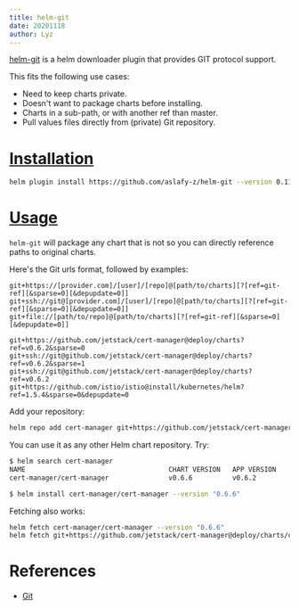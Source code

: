 ```yaml
---
title: helm-git
date: 20201118
author: Lyz
---
```


[helm-git](https://github.com/aslafy-z/helm-git) is a helm downloader plugin
that provides GIT protocol support.

This fits the following use cases:

* Need to keep charts private.
* Doesn't want to package charts before installing.
* Charts in a sub-path, or with another ref than master.
* Pull values files directly from (private) Git repository.

# [Installation](https://github.com/aslafy-z/helm-git#install)

```bash
helm plugin install https://github.com/aslafy-z/helm-git --version 0.11.1
```

# [Usage](https://github.com/aslafy-z/helm-git#usage)

`helm-git` will package any chart that is not so you can directly reference
paths to original charts.

Here's the Git urls format, followed by examples:

```
git+https://[provider.com]/[user]/[repo]@[path/to/charts][?[ref=git-ref][&sparse=0][&depupdate=0]]
git+ssh://git@[provider.com]/[user]/[repo]@[path/to/charts][?[ref=git-ref][&sparse=0][&depupdate=0]]
git+file://[path/to/repo]@[path/to/charts][?[ref=git-ref][&sparse=0][&depupdate=0]]

git+https://github.com/jetstack/cert-manager@deploy/charts?ref=v0.6.2&sparse=0
git+ssh://git@github.com/jetstack/cert-manager@deploy/charts?ref=v0.6.2&sparse=1
git+ssh://git@github.com/jetstack/cert-manager@deploy/charts?ref=v0.6.2
git+https://github.com/istio/istio@install/kubernetes/helm?ref=1.5.4&sparse=0&depupdate=0
```

Add your repository:

```bash
helm repo add cert-manager git+https://github.com/jetstack/cert-manager@deploy/charts?ref=v0.6.2
```

You can use it as any other Helm chart repository. Try:

```bash
$ helm search cert-manager
NAME                                    CHART VERSION   APP VERSION     DESCRIPTION
cert-manager/cert-manager               v0.6.6          v0.6.2          A Helm chart for cert-manager

$ helm install cert-manager/cert-manager --version "0.6.6"
```

Fetching also works:

```bash
helm fetch cert-manager/cert-manager --version "0.6.6"
helm fetch git+https://github.com/jetstack/cert-manager@deploy/charts/cert-manager-v0.6.2.tgz?ref=v0.6.2
```

# References

* [Git](https://github.com/aslafy-z/helm-git)
